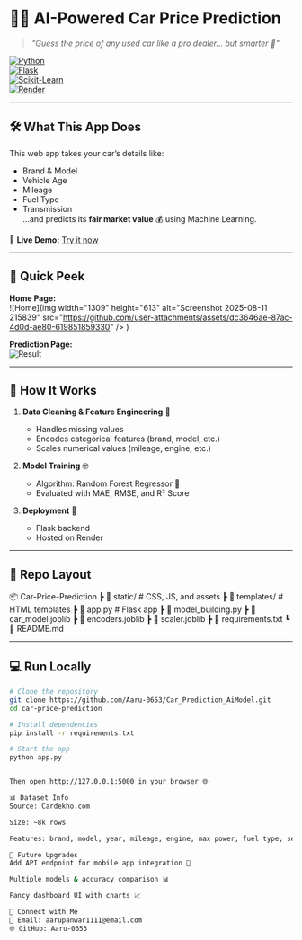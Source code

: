 # 🚗💨 AI-Powered Car Price Prediction

> *"Guess the price of any used car like a pro dealer… but smarter 🤖"*  

[![Python](https://img.shields.io/badge/Python-3.9+-FFD43B?logo=python&logoColor=blue)](https://www.python.org/)  
[![Flask](https://img.shields.io/badge/Flask-000000?logo=flask)](https://flask.palletsprojects.com/)  
[![Scikit-Learn](https://img.shields.io/badge/Scikit--Learn-F7931E?logo=scikit-learn&logoColor=white)](https://scikit-learn.org/)  
[![Render](https://img.shields.io/badge/Deployed%20on-Render-46E3B7?logo=render)](https://your-render-link-here)

---

## 🛠 What This App Does
This web app takes your car’s details like:
- Brand & Model
- Vehicle Age
- Mileage
- Fuel Type
- Transmission  
...and predicts its **fair market value** 💰 using Machine Learning.

📍 **Live Demo:** [Try it now]([https://your-render-link-here](https://car-prediction-aimodel.onrender.com/predict))

---

## 📸 Quick Peek  
**Home Page:**  
![Home](img width="1309" height="613" alt="Screenshot 2025-08-11 215839" src="https://github.com/user-attachments/assets/dc3646ae-87ac-4d0d-ae80-619851859330" />
)  

**Prediction Page:**  
![Result](<img width="1310" height="618" alt="image" src="" />
)

---

## 🧠 How It Works
1. **Data Cleaning & Feature Engineering** 🧹  
   - Handles missing values  
   - Encodes categorical features (brand, model, etc.)  
   - Scales numerical values (mileage, engine, etc.)  
   
2. **Model Training** 🤓  
   - Algorithm: Random Forest Regressor 🌲  
   - Evaluated with MAE, RMSE, and R² Score  

3. **Deployment** 🚀  
   - Flask backend  
   - Hosted on Render  

---

## 📂 Repo Layout

📦 Car-Price-Prediction
┣ 📂 static/ # CSS, JS, and assets
┣ 📂 templates/ # HTML templates
┣ 📜 app.py # Flask app
┣ 📜 model_building.py
┣ 📜 car_model.joblib
┣ 📜 encoders.joblib
┣ 📜 scaler.joblib
┣ 📜 requirements.txt
┗ 📜 README.md



---

## 💻 Run Locally
```bash
# Clone the repository
git clone https://github.com/Aaru-0653/Car_Prediction_AiModel.git
cd car-price-prediction

# Install dependencies
pip install -r requirements.txt

# Start the app
python app.py


Then open http://127.0.0.1:5000 in your browser 🌐

📊 Dataset Info
Source: Cardekho.com

Size: ~8k rows

Features: brand, model, year, mileage, engine, max power, fuel type, seller type, transmission, seats.

🎯 Future Upgrades
Add API endpoint for mobile app integration 📱

Multiple models & accuracy comparison 📊

Fancy dashboard UI with charts 📈

💬 Connect with Me
💌 Email: aarupanwar1111@email.com
🌐 GitHub: Aaru-0653

